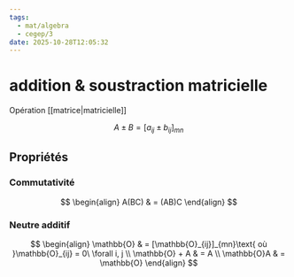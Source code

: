 ```yaml
---
tags:
  - mat/algebra
  - cegep/3
date: 2025-10-28T12:05:32
---
```


# addition & soustraction matricielle

Opération [[matrice|matricielle]]

$$
A \pm B = [a_{ij} \pm b_{ij}]_{mn}
$$

## Propriétés

###  Commutativité

$$
\begin{align}
A(BC) & = (AB)C
\end{align}
$$

### Neutre additif

$$
\begin{align}
\mathbb{O} & = [\mathbb{O}_{ij}]_{mn}\text{ où }\mathbb{O}_{ij} = 0\ \forall i, j \\
\mathbb{O} + A & = A \\
\mathbb{O}A & = \mathbb{O}
\end{align}
$$